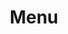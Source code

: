 ---
title: Menu
position: 1
hero-image: "/uploads/born-and-raised-39.jpg"
hero-text: Menu
intro-text: Our menus can and will change but at the heart will always be our sourdough base. Here’s some examples to get your taste buds tingling!
menu:
- title: Cobble Lane Pepperoni
  description: mozzarella, plum tomatoes and basil 
  extra: on a sourdough base
- title: Old Spot Pork Shoulder
  description: caramelised apple and watercress 
  extra: on a sourdough base
- title: Rosary Goats Cheese
  description: caramelised onions and watercress 
  extra: on a beetroot-infused sourdough base
- title: Portobello Mushroom
  description: mozzarella, plum tomatoes, summer truffle oil and basil
  extra: on a sourdough base
- title: Heirloom Tomato
  description: mozzarella, twineham grange and basil
  extra: on a sourdough base
extra-text: |-
  We're always trying new things so keep an eye out. We may also vary the menu depending on the seasons.
  Got a hankering for something? Want to see it on our menu? Get in touch, we can't promise anything but we'll do our best.
  NB Not all the pizza selection and other yummies on the menu are always sold during our markets or events, so if you fancy something in particular, please check with us.
  We do drinks at private events
layout: food
---